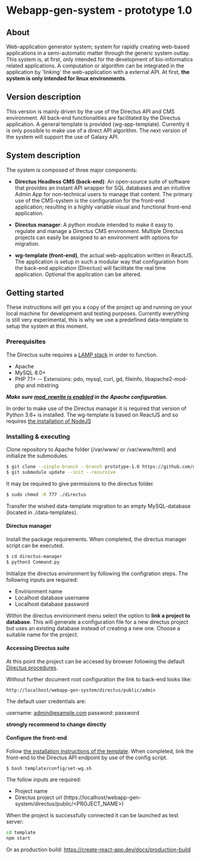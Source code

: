 # Webapp-gen-system - prototype 1.0

## About
Web-application generator system; system for rapidly creating web-based applications in a semi-automatic matter through the generic system outlay. This system is, at first, only intended for the development of bio-informatics related applications. A computation or algorithm can be integrated in the application by 'linking' the web-application with a external API. At first, **the system is only intended for linux environments**. 

## Version description
This version is mainly driven by the use of the Directus API and CMS environment. All back-end functionalities are facilitated by the Directus application. A general template is provided (wg-app-template). Currently it is only possible to make use of a direct API algorithm. The next version  of the system will support the use of Galaxy API.

## System description

The system is composed of three major components:
- **Directus Headless CMS (back-end)**: An open-source suite of software that provides an instant API wrapper for SQL databases and an intuitive Admin App for non-technical users to manage that content. The primary use of the CMS-system is the configuration for the front-end application; resulting in a highly variable visual and functional front-end application. 

- **Directus manager**: A python module intended to make it easy to regulate and manage a Directus CMS environment. Multiple Directus projects can easily be assigned to an environment with options for migration. 

- **wg-template (front-end)**, the actual web-application written in ReactJS. The application is setup in such a modular way that configuration from the back-end application (Directus) will facilitate the real time application. Optional the application can be altered.

## Getting started 

These instructions will get you a copy of the project up and running on your local machine for development and testing purposes. Currently everything is still very experimental, this is why we use a predefined data-template to setup the system at this moment. 

### Prerequisites
The Directus suite requires a [LAMP stack](https://www.digitalocean.com/community/tutorials/how-to-install-linux-apache-mysql-php-lamp-stack-ubuntu-18-04) in order to function. 
- Apache 
- MySQL 8.0+ 
- PHP 7.1+ 
-- Extensions: pdo, mysql, curl, gd, fileinfo, libapache2-mod-php and mbstring 

___Make sure [mod_rewrite is enabled](https://hostadvice.com/how-to/how-to-enable-apache-mod_rewrite-on-an-ubuntu-18-04-vps-or-dedicated-server/) in the Apache configuration.___ 

In order to make use of the Directus manager it is required that version of Python 3.6+ is installed. 
The wg-template is based on ReactJS and so requires [the installation of NodeJS](https://tecadmin.net/install-latest-nodejs-npm-on-ubuntu/) 

### Installing & executing 
Clone repository to Apache folder (/var/www/ or /var/www/html) and initialize the submodules.
```sh
$ git clone --single-branch --branch prototype-1.0 https://github.com/ddhoogduin/webapp-gen-system.git
$ git submodule update --init --recursive
```
It may be required to give permissions to the directus folder.
```sh
$ sudo chmod -R 777 ./directus 
```
Transfer the wished data-template migration to an empty MySQL-database (located in ./data-templates).


#### Directus manager

Install the package requirements. When completed, the directus manager script can be executed.
```sh
$ cd directus-manager
$ python3 Command.py
```
Initialize the directus environment by following the configration steps. The following inputs are required:

- Envirionment name 
- Localhost database username
- Localhost database password

Within the directus envirionment menu select the option to **link a project to database**. This will generate a configuration file for a new directus project but uses an existing database instead of creating a new one. Choose a suitable name for the project. 

#### Accessing Directus suite

At this point the project can be accesed by browser following the default [Directus procedures](https://docs.directus.io/getting-started/installation.html#configure).

Without further document root configuration the link to back-end looks like: 
```
http://localhost/webapp-gen-system/directus/public/admin 
```
The default user credentials are:

username: admin@example.com
password: password

**strongly recommend to change directly**

#### Configure the front-end

Follow [the installation instructions of the template](https://github.com/ddhoogduin/wg-app-template). When completed, link the front-end to the Directus API endpoint by use of the config script. 

```
$ bash template/config/set-wg.sh
```
The follow inputs are required:
- Project name 
- Directus project url (https://localhost/webapp-gen-system/directus/public/<PROJECT_NAME>)

When the project is successfully connected it can be launched as test server:
```sh
cd template 
npm start
```
Or as production build: https://create-react-app.dev/docs/production-build

